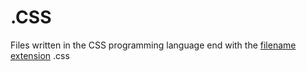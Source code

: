 # .CSS

Files written in the CSS programming language end with the [filename extension](../../../../../../KEYWORDS/FileNameExtension.md) .css
